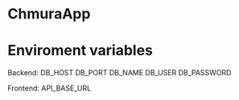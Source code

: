 # ChmuraApp
# Enviroment variables
Backend:
DB_HOST
DB_PORT
DB_NAME
DB_USER
DB_PASSWORD

Frontend:
API_BASE_URL